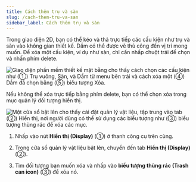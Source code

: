 ```yaml
---
title: Cách thêm trụ và sàn
slug: /cach-them-tru-va-san
sidebar_label: Cách thêm trụ và sàn
---
```


Trong giao diện 2D, bạn có thể kéo và thả trực tiếp các cấu kiện như trụ và sàn vào không gian thiết kế. Dầm có thể được vẽ thủ công đến vị trí mong muốn. Để xóa một cấu kiện, ví dụ như sàn, chỉ cần nhấp chuột trái để chọn và nhấn phím delete.

![Giao diện phần mềm thiết kế mặt bằng cho thấy cách chọn các cấu kiện như (①) Trụ vuông, Sàn, và Dầm từ menu bên trái và cách xóa một (④) Dầm đã chọn bằng (⑤) biểu tượng Xóa.](https://storage.googleapis.com/jegavn_kb/image_jegavn/183.1.png)

Nếu không thể xóa trực tiếp bằng phím delete, bạn có thể chọn xóa trong mục quản lý đối tượng hiển thị.

![Một cửa sổ bật lên cho thấy cài đặt quản lý vật liệu, tập trung vào tab (②) Hiển thị, nơi người dùng có thể sử dụng các biểu tượng như (③) biểu tượng thùng rác để xóa các mục.](https://storage.googleapis.com/jegavn_kb/image_jegavn/183.2.png)

1. Nhấp vào nút **Hiển thị (Display)** (①) ở thanh công cụ trên cùng.

2. Trong cửa sổ quản lý vật liệu bật lên, chuyển đến tab **Hiển thị (Display)** (②).

3. Tìm đối tượng bạn muốn xóa và nhấp vào **biểu tượng thùng rác (Trash can icon)** (③) để xóa nó.